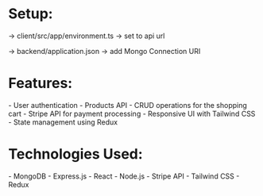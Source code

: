 <h1>Setup:</h1>
-> client/src/app/environment.ts -> set to api url

-> backend/application.json -> add Mongo Connection URI

<h1>Features:</h1>
- User authentication - Products API - CRUD operations for the shopping cart - Stripe API for payment processing - Responsive UI with Tailwind CSS - State management using Redux
<h1>Technologies Used:</h1>
- MongoDB - Express.js - React - Node.js - Stripe API - Tailwind CSS - Redux
